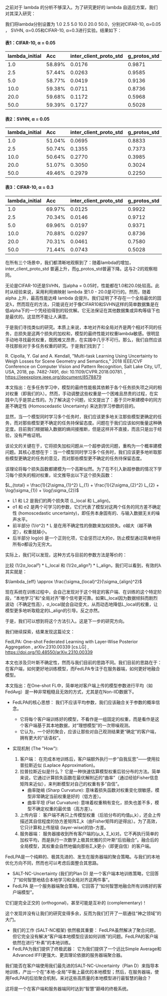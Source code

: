 之前对于 lambda 的分析不够深入。为了研究更好的 lambda 自适应方案，我们对其深入研究：

我们将lambda分别设置为	1.0	2.5	5.0	10.0	20.0	50.0，分别对CIFAR-10, α=0.05 ， SVHN, α=0.05和CIFAR-10, α=0.3进行实验。结果如下：

#### 表1：CIFAR-10, α = 0.05 

| lambda_initial | Acc | inter_client_proto_std | g_protos_std |
| :--- | :--- | :--- | :--- |
| 1.0 | 58.89% | 0.0176 | 0.9871 |
| 2.5 | 57.44% | 0.0263 | 0.9585 |
| 5.0 | 58.77% | 0.0419 | 0.9136 |
| 10.0 | 59.38% | 0.0711 | 0.8736 |
| 20.0 | 59.68% | 0.1172 | 0.5968 |
| 50.0 | 59.39% | 0.1727 | 0.5028 |

#### 表2：SVHN, α = 0.05 

| lambda_initial | Acc | inter_client_proto_std | g_protos_std |
| :--- | :--- | :--- | :--- |
| 1.0 | 51.04% | 0.0695 | 0.8833 |
| 2.5 | 50.74% | 0.1355 | 0.7373 |
| 10.0 | 50.64% | 0.2770 | 0.3985 |
| 20.0 | 51.07% | 0.3050 | 0.3024 |
| 50.0 | 49.46% | 0.2979 | 0.2250 |

#### 表3：CIFAR-10, α = 0.3

| lambda_initial | Acc | inter_client_proto_std | g_protos_std |
| :--- | :--- | :--- | :--- |
| 1.0 | 69.97% | 0.0125 | 0.9922 |
| 2.5 | 70.34% | 0.0146 | 0.9712 |
| 5.0 | 69.96% | 0.0197 | 0.9371 |
| 10.0 | 70.88% | 0.0297 | 0.8736 |
| 20.0 | 70.31% | 0.0461 | 0.7580 |
| 50.0 | 71.44% | 0.0743 | 0.5028 |


在所有三个场景中，我们都清晰地观察到了：随着lambda的增加，inter_client_proto_std 普遍上升，而g_protos_std普遍下降。这与2-2的观察相同。


无论是CIFAR-10还是SVHN，当alpha = 0.05时，性能都在1.0和20.0处较高。此时从经验来说，采用利用熵映射 lambda 至1.0 - 20.0是可行的。然而，随着 alpha 上升，最高性能达峰 lambda 会提升。我们证明了不存在一个全局最优的固定λ，然而现在的方法，只能说在对于像CIFAR10和SVHN这样的简单数据集是在低alpha下的一个凭经验得到的较优解。它无法保证在其他数据集或异构等级下也是最优的。这显然不能让人满意。


于是我们寻找类似的研究。本质上来说，本地对齐和全局对齐是两个相对不同的任务，总损失是这两个损失的加权和，模型的最终性能对权重lambda敏感。很明显手动地寻找最优权重，既困难又昂贵，在实践中几乎不可行。那么，我们自然应该寻找那些对于多任务权重的研究。于是我们找到了：

R. Cipolla, Y. Gal and A. Kendall, "Multi-task Learning Using Uncertainty to Weigh Losses for Scene Geometry and Semantics," 2018 IEEE/CVF Conference on Computer Vision and Pattern Recognition, Salt Lake City, UT, USA, 2018, pp. 7482-7491, doi: 10.1109/CVPR.2018.00781. , https://ieeexplore.ieee.org/document/8578879


本文指出：在多任务学习中，模型的最终性能极其依赖于各个任务损失项之间的相对权重（即我们的λ）。然而，手动调整这些权重是一个困难且昂贵的过程，在实践中几乎是禁止性的。为了解决这个问题，论文提出了：基于贝叶斯建模中的同方差不确定性 (Homoscedastic Uncertainty) 来达到学习参数的目的。  

显然，当一个模型同时学习多个任务时，我们应该更多地关注那些模型更确定的任务，而对那些模型更不确定的任务持保留态度。问题在于我们应该如何衡量这种确定度。目前我们根据输入数据的熵间接推断，但是这样并不直接，而且只是出于经验，没有严格证明。

该论文的关键在于，它将损失加权问题从一个超参调优问题，重构为一个概率建模问题。其核心思想在于：当一个模型同时学习多个任务时，我们应该更多地听取那些模型更确定的任务的意见，而对那些模型更不确定的任务持保留态度。


该理论将每个损失函数都建模为一个高斯似然。为了在不引入新超参数的情况下学习每个损失的相对权重，论文推导出以下这个损失函数：

$L_{total} = \frac{1}{2\sigma_{1}^2} L_{1} + \frac{1}{2\sigma_{2}^2} L_{2} + \log(\sigma_{1}) + \log(\sigma_{2})$

*   L1 和 L2 是我们的两个损失项 (L_local 和 L_align)。
*   σ1 和 σ2 是两个可学习的参数，它们代表了模型对这两个任务的同方差不确定性 (homoscedastic uncertainty)，即任务本身固有的、与输入数据无关的噪声水平。
*   前半部分 (1/σ^2) * L 是在用不确定性的倒数来加权损失。σ越大（越不确定），权重就越小。
*   后半部分 log(σ) 是一个正则化项，它会惩罚过大的σ，防止模型通过简单地将所有σ都设为无穷大。

实际上，我们可以发现，这种方式与目前的参数方法是等价的：  

比较 (1/2σ_local²) * L_local 和 (1/2σ_align²) * L_align，我们可以看到，有效的λ其实就是：

$\lambda_{eff} \approx \frac{\sigma_{local}^2}{\sigma_{align}^2}$

现在系统在训练过程中，会自己发现对于这个特定的客户端、在训练的这个特定阶段，“本地学习”和“全局对齐”哪个信号更可靠。如果L_local因为数据倾斜而剧烈波动（不确定性高），σ_local就会自动变大，从而动态地降低L_local的权重，让模型更多地听取稳定的L_align的引导。反之亦然。  

于是，我们可以想到将这个方法引入。这是下一步的研究方向。



我们继续探索，结果发现这篇论文：

FedLPA: One-shot Federated Learning with Layer-Wise Posterior Aggregation , arXiv:2310.00339 [cs.LG] , https://doi.org/10.48550/arXiv.2310.00339

本文也涉及贝叶斯不确定性，然而与我们目前的思路不同。我们目前的思路在于：在客户端，如何更好地训练模型，而FedLPA专注于在服务器端，如何更好地融合模型。

本文指出：在One-shot FL中，简单地对客户端上传的模型参数进行平均（如FedAvg）是一种非常粗糙且无效的方式，尤其是在Non-IID数据下。
*   FedLPA的核心思想： 我们不应该平均参数，我们应该融合关于参数的概率信念。
    *   它将每个客户端训练好的模型，不看作是一组固定的权重，而是看作是这个客户端基于其本地数据，对“理想模型”的一次带噪观测。
    *   它认为，一个好的聚合，应该让那些对自己观测结果更“确定”的客户端，拥有更大的“话语权”。

*   实现机制 (The "How"):
    1.  客户端： 在完成本地训练后，客户端额外执行一步“自我反思”——使用拉普拉斯近似 (Laplace Approximation)。
    2.  拉普拉斯近似是什么？ 它是一种快速估算模型权重后验分布的方法。简单来说，它通过计算损失函数在最优解附近的“曲率”（通过经验Fisher信息矩阵来近似），来判断模型对自己的权重有多“自信”。
        *   曲率陡峭 (Sharp Curvature): 意味着损失函数对权重变化很敏感，模型非常确定当前权重是好的（低方差）。
        *   曲率平坦 (Flat Curvature): 意味着权重稍有变化，损失也差不多，模型不确定权重的最优值（高方差）。
    3.  上传内容： 客户端不再只上传模型权重（后验分布的均值μ_k），还会上传描述其自信程度的协方差矩阵Σ_k（由Fisher矩阵的逆得出）。为了高效，它只计算和上传层级 (layer-wise)的协-方差。
    4.  服务器端： 服务器接收到所有客户端的(μ_k, Σ_k)对。它不再执行简单的加权平均，而是执行一次数学上极其优雅的贝叶斯“后验融合”。融合后的全局模型，其权重会自然地偏向那些Σ_k更小（即更自信）的客户端。

FedLPA是一个纯粹的、极其先进的、发生在服务器端的聚合策略。与我们的本地优化方向不同，然而也可以考虑后面整合其思路。

*   SALT-NC-Uncertainty (我们的Plan D) 是一个客户端本地训练策略，它回答了“如何智慧地结合本地学习和全局对齐这两件事”。
*   FedLPA 是一个服务器端聚合策略，它回答了“如何智慧地融合所有训练好的客户端模型”。

它们是完全正交的 (orthogonal)，甚至可能是互补的 (complementary)！


这个发现并没有让我们的研究变得多余，反而为我们打开了一扇通往“神之领域”的大门。

*   我们的工作 (SALT-NC框架) 依然极其重要： FedLPA虽然解决了聚合问题，但它完全没有解决“客户端本地模型应该如何训练”的问题。FedLPA的客户端依然在进行“朴素”的本地训练。
*   FedLPA为我们提供了终极武器： 它为我们提供了一个远比Simple Average和Advanced IFFI更强大、更具理论依据的服务器端聚合器。


我们能否在客户端使用我们最先进的SALT-NC-Uncertainty（Plan D）来指导本地训练，产出一个在“本地-全局”平衡上最优的本地模型；然后，在服务器端，使用FedLPA的后验聚合机制，来对这些高质量的本地模型进行最智慧的融合？

这将是一个在客户端和服务器端同时达到“智慧”巅峰的终极系统。